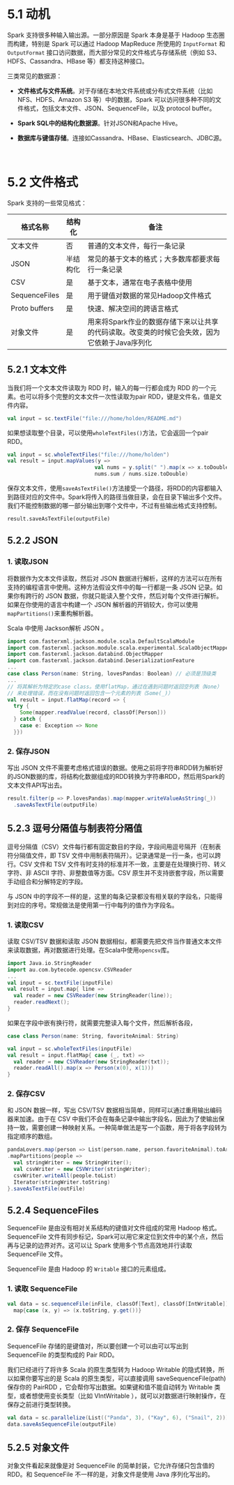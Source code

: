 # 5.1 动机

Spark 支持很多种输入输出源。一部分原因是 Spark 本身是基于 Hadoop 生态圈而构建，特别是 Spark 可以通过 Hadoop MapReduce 所使用的 `InputFormat` 和 `OutputFormat` 接口访问数据，而大部分常见的文件格式与存储系统（例如 S3、HDFS、Cassandra、HBase 等）都支持这种接口。

三类常见的数据源：

- **文件格式与文件系统**。对于存储在本地文件系统或分布式文件系统（比如 NFS、HDFS、Amazon S3 等）中的数据，Spark 可以访问很多种不同的文件格式，包括文本文件、JSON、SequenceFile，以及 protocol buffer。

- **Spark SQL中的结构化数据源**。针对JSON和Apache Hive。

- **数据库与键值存储**。连接如Cassandra、HBase、Elasticsearch、JDBC源。

  ​


# 5.2 文件格式 

Spark 支持的一些常见格式：

| 格式名称          | 结构化  | 备注                                       |
| ------------- | ---- | ---------------------------------------- |
| 文本文件          | 否    | 普通的文本文件，每行一条记录                           |
| JSON          | 半结构化 | 常见的基于文本的格式；大多数库都要求每行一条记录                 |
| CSV           | 是    | 基于文本，通常在电子表格中使用                          |
| SequenceFiles | 是    | 用于键值对数据的常见Hadoop文件格式                     |
| Proto buffers | 是    | 快速、解决空间的跨语言格式                            |
| 对象文件          | 是    | 用来将Spark作业的数据存储下来以让共享的代码读取。改变类的时候它会失效，因为它依赖于Java序列化 |



## 5.2.1 文本文件

当我们将一个文本文件读取为 RDD 时，输入的每一行都会成为 RDD 的一个元素。也可以将多个完整的文本文件一次性读取为pair RDD，键是文件名，值是文件内容。

```scala
val input = sc.textFile("file:///home/holden/README.md")
```

如果想读取整个目录，可以使用`wholeTextFiles()`方法，它会返回一个pair RDD。

```scala
val input = sc.wholeTextFiles("file:///home/holden")
val result = input.mapValues(y => 
                            val nums = y.split(" ").map(x => x.toDouble)
                            nums.sum / nums.size.toDouble)
```

保存文本文件，使用`saveAsTextFile()`方法接受一个路径，将RDD的内容都输入到路径对应的文件中。Spark将传入的路径当做目录，会在目录下输出多个文件。我们不能控制数据的哪一部分输出到哪个文件中，不过有些输出格式支持控制。

```python
result.saveAsTextFile(outputFile)
```

## 5.2.2 JSON

### 1. 读取JSON

将数据作为文本文件读取，然后对 JSON 数据进行解析，这样的方法可以在所有支持的编程语言中使用。这种方法假设文件中的每一行都是一条 JSON 记录。如果你有跨行的 JSON 数据，你就只能读入整个文件，然后对每个文件进行解析。如果在你使用的语言中构建一个 JSON 解析器的开销较大，你可以使用`mapPartitions()`来重构解析器。

Scala 中使用 Jackson解析 JSON 。 

```scala 
import com.fasterxml.jackson.module.scala.DefaultScalaModule
import com.fasterxml.jackson.module.scala.experimental.ScalaObjectMapper
import com.fasterxml.jackson.databind.ObjectMapper
import com.fasterxml.jackson.databind.DeserializationFeature
...
case class Person(name: String, lovesPandas: Boolean) // 必须是顶级类
...
// 将其解析为特定的case class。使用flatMap，通过在遇到问题时返回空列表（None）
// 来处理错误，而在没有问题时返回包含一个元素的列表（Some(_)）
val result = input.flatMap(record => {
  try {
    Some(mapper.readValue(record, classOf[Person]))
  } catch {
    case e: Exception => None
  }})
  ```

### 2. 保存JSON

写出 JSON 文件不需要考虑格式错误的数据。使用之前将字符串RDD转为解析好的JSON数据的库，将结构化数据组成的RDD转换为字符串RDD，然后用Spark的文本文件API写出去。

```scala 
result.filter(p => P.lovesPandas).map(mapper.writeValueAsString(_))
  .saveAsTextFile(outputFile)
```

## 5.2.3 逗号分隔值与制表符分隔值

逗号分隔值（CSV）文件每行都有固定数目的字段，字段间用逗号隔开（在制表符分隔值文件，即 TSV 文件中用制表符隔开）。记录通常是一行一条，也可以跨行。CSV 文件和 TSV 文件有时支持的标准并不一致，主要是在处理换行符、转义字符、非 ASCII 字符、非整数值等方面。CSV 原生并不支持嵌套字段，所以需要手动组合和分解特定的字段。

与 JSON 中的字段不一样的是，这里的每条记录都没有相关联的字段名，只能得到对应的序号。常规做法是使用第一行中每列的值作为字段名。

### 1. 读取CSV

读取 CSV/TSV 数据和读取 JSON 数据相似，都需要先把文件当作普通文本文件来读取数据，再对数据进行处理。在Scala中使用`opencsv`库。

```scala
import Java.io.StringReader
import au.com.bytecode.opencsv.CSVReader
...
val input = sc.textFile(inputFile)
val result = input.map{ line =>
  val reader = new CSVReader(new StringReader(line));
  reader.readNext();
}
```

如果在字段中嵌有换行符，就需要完整读入每个文件，然后解析各段，

```scala
case class Person(name: String, favoriteAnimal: String)

val input = sc.wholeTextFiles(inputFile)
val result = input.flatMap{ case (_, txt) =>
  val reader = new CSVReader(new StringReader(txt));
  reader.readAll().map(x => Person(x(0), x(1)))
}
```

### 2. 保存CSV

和 JSON 数据一样，写出 CSV/TSV 数据相当简单，同样可以通过重用输出编码器来加速。由于在 CSV 中我们不会在每条记录中输出字段名，因此为了使输出保持一致，需要创建一种映射关系。一种简单做法是写一个函数，用于将各字段转为指定顺序的数组。

```scala 
pandaLovers.map(person => List(person.name, person.favoriteAnimal).toArray)
.mapPartitions{people =>
  val stringWriter = new StringWriter();
  val csvWriter = new CSVWriter(stringWriter);
  csvWriter.writeAll(people.toList)
  Iterator(stringWriter.toString)
}.saveAsTextFile(outFile)
```

## 5.2.4 SequenceFiles

SequenceFile 是由没有相对关系结构的键值对文件组成的常用 Hadoop 格式。SequenceFile 文件有同步标记，Spark可以用它来定位到文件中的某个点，然后再与记录的边界对齐。这可以让 Spark 使用多个节点高效地并行读取 SequenceFile 文件。

SequenceFile 是由 Hadoop 的 `Writable` 接口的元素组成。

### 1. 读取 SequenceFile

```scala 
val data = sc.sequenceFile(inFile, classOf[Text], classOf[IntWritable]).
  map{case (x, y) => (x.toString, y.get())}
```

### 2. 保存 SequenceFile

SequenceFile 存储的是键值对，所以要创建一个可以由可以写出到 SequenceFile 的类型构成的 Pair RDD。

我们已经进行了将许多 Scala 的原生类型转为 Hadoop Writable 的隐式转换，所以如果你要写出的是 Scala 的原生类型，可以直接调用 saveSequenceFile(path) 保存你的 PairRDD ，它会帮你写出数据。如果键和值不能自动转为 Writable 类型，或者想使用变长类型（比如 VIntWritable ），就可以对数据进行映射操作，在保存之前进行类型转换。

```scala
val data = sc.parallelize(List(("Panda", 3), ("Kay", 6), ("Snail", 2)))
data.saveAsSequenceFile(outputFile)
```

## 5.2.5 对象文件

对象文件看起来就像是对 SequenceFile 的简单封装，它允许存储只包含值的 RDD。和 SequenceFile 不一样的是，对象文件是使用 Java 序列化写出的。

